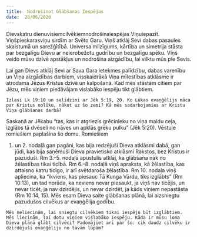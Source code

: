```yaml
---
title:  Nodrošinot Glābšanas Iespējas
date:  28/06/2020
---
```


Dievskatru dienuvisiemcilvēkiemnodrošinaiespējas Viņuiepazīt. Viņšpieskarasviņu sirdīm ar Svēto Garu. Viņš atklāj Sevi dabas pasaules skaistumā un sarežģītībā. Universa milzīgums, kārtība un simetrija stāsta par bezgalīgu Dievu ar neierobežotu gudrību un bezgalīgu spēku. Viņš veido mūsu dzīvē apstākļus un nodrošina aizgādību, lai vilktu mūs pie Sevis.

Lai gan Dievs atklāj Sevi ar Sava Gara ietekmes palīdzību, dabas varenību un Viņa aizgādības darbiem, visskaidrākā Viņa mīlestības atklāsme ir atrodama Jēzus Kristus dzīvē un kalpošanā. Kad mēs stāstām citiem par Jēzu, mēs viņiem piedāvājam vislabāko iespēju tikt glābtiem.

`Izlasi Lk 19:10 un salīdzini ar Jēk 5:19, 20. Ko Lūkas evaņģēlijs māca par Kristus nolūku, nākot uz šo zemi? Kā mēs sadarbojamies ar Kristu Viņa glābšanas darbā?`

Saskaņā ar Jēkabu “tas, kas ir atgriezis grēcinieku no viņa maldu ceļa, izglābs tā dvēseli no nāves un apklās grēku pulku” (Jēk 5:20). Vēstule romiešiem paplašina šo domu. Romiešiem

1.	un 2. nodaļā gan pagāni, kas bija redzējuši Dieva atklāsmi dabā, gan jūdi, kas bija saņēmuši Dieva pravietisko atklāsmi Rakstos, bez Kristus ir pazuduši. Rm 3.–5. nodaļā apustulis atklāj, ka glābšana nāk no žēlastības tikai ticībā. Rm 6.–8. nodaļā viņš apraksta, kā žēlastība, kas attaisno katru ticīgo, ir arī svētdaroša žēlastība. Rm 10. nodaļa viņš apliecina, ka “ikviens, kas piesauc Tā Kunga Vārdu, tiks izglābts” (Rm 10:13), un tad norāda, ka neviens nevar piesaukt, ja viņš nav ticējis, un nevar ticēt, ja nav dzirdējis, un nevar dzirdēt, ja kāds viņiem nepastāsta (Rm 10:14, 15). Mēs esam Dieva saite glābšanas plānā, lai aizsniegtu pazudušos cilvēkus ar evaņģēlija godību.

`Mēs neliecinām, lai sniegtu cilvēkiem tikai iespēju būt izglābtiem. Mēs liecinām, lai dotu viņiem vislabāko iespēju. Kāda ir mūsu loma Dieva plānā glābt cilvēci? Padomājiet arī par šo: cik daudz cilvēku ir dzirdējuši evaņģēliju no tavām lūpām?`